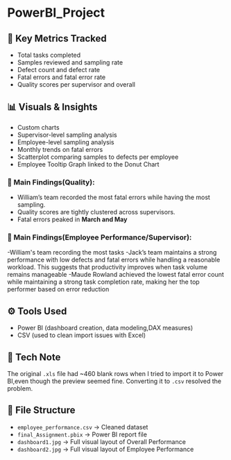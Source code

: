 # PowerBI_Project

## 🎯 Key Metrics Tracked
- Total tasks completed
- Samples reviewed and sampling rate
- Defect count and defect rate
- Fatal errors and fatal error rate
- Quality scores per supervisor and overall

## 📊 Visuals & Insights
- Custom charts
- Supervisor-level sampling analysis
- Employee-level sampling analysis
- Monthly trends on fatal errors
- Scatterplot comparing samples to defects per employee
- Employee Tooltip Graph linked to the Donut Chart

### 🧠 Main Findings(Quality):
- William’s team recorded the most fatal errors while having the most sampling.
- Quality scores are tightly clustered across supervisors.
- Fatal errors peaked in **March and May**

### 🧠 Main Findings(Employee Performance/Supervisor):
-William's team recording the most tasks 
-Jack’s team maintains a strong performance with low defects and fatal errors while handling a reasonable workload. This suggests that productivity
 improves when task volume remains manageable
-Maude Rowland achieved the lowest fatal error count while maintaining a strong task completion rate, making her the top performer based on error reduction

## ⚙️ Tools Used
- Power BI (dashboard creation, data modeling,DAX measures)
- CSV (used to clean import issues with Excel)

## 📝 Tech Note
The original `.xls` file had ~460 blank rows when I tried to import it to Power BI,even though the preview seemed fine. Converting it to `.csv` resolved the problem.

## 📂 File Structure
- `employee_performance.csv` → Cleaned dataset
- `final_Assignment.pbix` → Power BI report file
- `dashboard1.jpg` → Full visual layout of Overall Performance
- `dashboard2.jpg` → Full visual layout of Employee Performance


